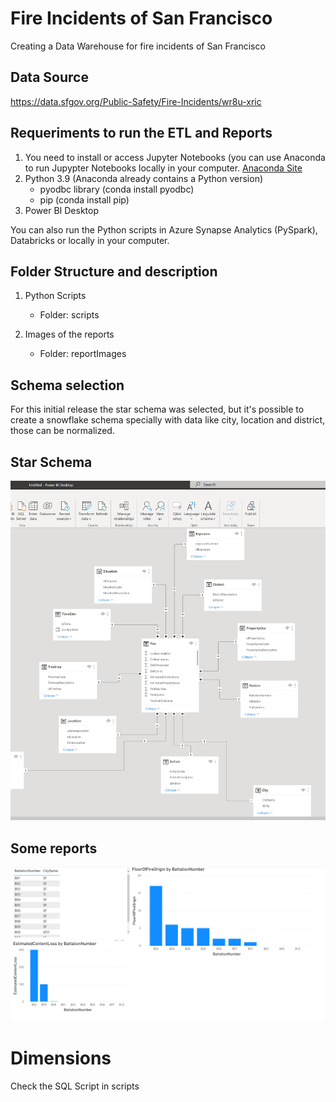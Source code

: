 # Fire Incidents of San Francisco
Creating a Data Warehouse for fire incidents of San Francisco

## Data Source
https://data.sfgov.org/Public-Safety/Fire-Incidents/wr8u-xric

## Requeriments to run the ETL and Reports

1. You need to install or access Jupyter Notebooks (you can use Anaconda to run Jupypter Notebooks locally in your computer. [Anaconda Site](https://www.anaconda.com/)
2. Python 3.9 (Anaconda already contains a Python version)
    - pyodbc library (conda install pyodbc)
    - pip (conda install pip)
4. Power BI Desktop

You can also run the Python scripts in Azure Synapse Analytics (PySpark), Databricks or locally in your computer. 

## Folder Structure and description

1. Python Scripts
    - Folder: scripts

2. Images of the reports
    - Folder: reportImages

## Schema selection
For this initial release the star schema was selected, but it's possible to create a snowflake schema specially with data like city, location and district, those can be normalized. 

## Star Schema
![starSchema](/images/starSchema.PNG)

## Some reports
![generalReport](/images/generalReport.PNG)

# Dimensions
Check the SQL Script in scripts
